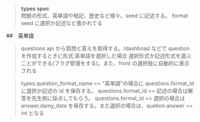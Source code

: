 > **types spec**  
> 問題の形式、英単語や暗記、歴史など様々。seed に記述する。
> format seed に選択か記述など書かれてる

##　英単語

> questions api から質問と答えを取得する。/dashboad などで question を作成するときに形式:英単語を選択した場合
> 選択形式か記述形式を選ぶことができる(フラグ管理をする)。また、front の選択肢に自動的に表示される

> types.question_format_name == "英単語"の場合に questions.format_id に選択か記述の id を保存する。
> questions.format_id == 記述の場合は解答を先生側に採点してもらう。
> questions.format_id == 選択の場合は answer.damy_data を保存する。また選択の場合は、quetion.answer == int となる
